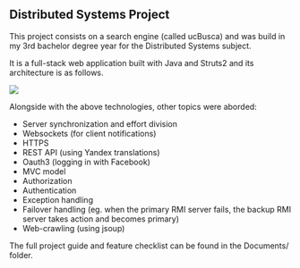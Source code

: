 ## Distributed Systems Project 

This project consists on a search engine (called ucBusca) and was build in my 3rd bachelor degree year for the Distributed Systems subject. 

It is a full-stack web application built with Java and Struts2 and its architecture is as follows.

![](https://i.ibb.co/Jyp939z/Screenshot-2020-09-13-at-17-15-11.png)

Alongside with the above technologies, other topics were aborded:

- Server synchronization and effort division
- Websockets (for client notifications)
- HTTPS
- REST API (using Yandex translations)
- Oauth3 (logging in with Facebook)
- MVC model
- Authorization
- Authentication
- Exception handling
- Failover handling (eg. when the primary RMI server fails, the backup RMI server takes action and becomes primary)
- Web-crawling (using jsoup)

The full project guide and feature checklist can be found in the Documents/ folder.






